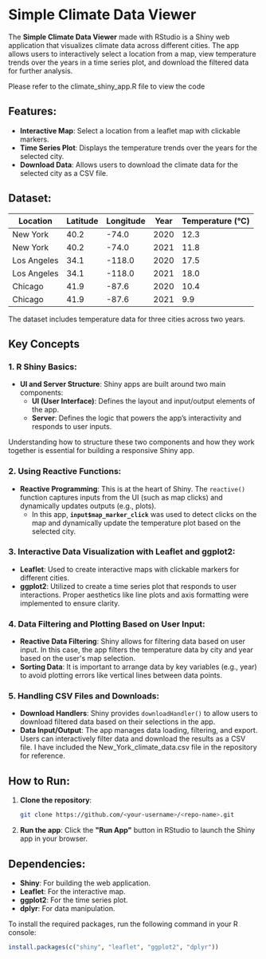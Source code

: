 # Simple Climate Data Viewer

The **Simple Climate Data Viewer** made with RStudio is a Shiny web application that visualizes climate data across different cities. The app allows users to interactively select a location from a map, view temperature trends over the years in a time series plot, and download the filtered data for further analysis.

Please refer to the climate_shiny_app.R file to view the code

## Features:
- **Interactive Map**: Select a location from a leaflet map with clickable markers.
- **Time Series Plot**: Displays the temperature trends over the years for the selected city.
- **Download Data**: Allows users to download the climate data for the selected city as a CSV file.

## Dataset:

| Location      | Latitude | Longitude | Year | Temperature (°C) |
|---------------|----------|-----------|------|------------------|
| New York      | 40.2     | -74.0     | 2020 | 12.3             |
| New York      | 40.2     | -74.0     | 2021 | 11.8             |
| Los Angeles   | 34.1     | -118.0    | 2020 | 17.5             |
| Los Angeles   | 34.1     | -118.0    | 2021 | 18.0             |
| Chicago       | 41.9     | -87.6     | 2020 | 10.4             |
| Chicago       | 41.9     | -87.6     | 2021 | 9.9              |

The dataset includes temperature data for three cities across two years.

## Key Concepts

### 1. R Shiny Basics:
- **UI and Server Structure**: Shiny apps are built around two main components:
  - **UI (User Interface)**: Defines the layout and input/output elements of the app.
  - **Server**: Defines the logic that powers the app’s interactivity and responds to user inputs. 

Understanding how to structure these two components and how they work together is essential for building a responsive Shiny app.

### 2. Using Reactive Functions:
- **Reactive Programming**: This is at the heart of Shiny. The `reactive()` function captures inputs from the UI (such as map clicks) and dynamically updates outputs (e.g., plots).
  - In this app, **`input$map_marker_click`** was used to detect clicks on the map and dynamically update the temperature plot based on the selected city.

### 3. Interactive Data Visualization with Leaflet and ggplot2:
- **Leaflet**: Used to create interactive maps with clickable markers for different cities.
- **ggplot2**: Utilized to create a time series plot that responds to user interactions. Proper aesthetics like line plots and axis formatting were implemented to ensure clarity.

### 4. Data Filtering and Plotting Based on User Input:
- **Reactive Data Filtering**: Shiny allows for filtering data based on user input. In this case, the app filters the temperature data by city and year based on the user's map selection.
- **Sorting Data**: It is important to arrange data by key variables (e.g., year) to avoid plotting errors like vertical lines between data points.

### 5. Handling CSV Files and Downloads:
- **Download Handlers**: Shiny provides `downloadHandler()` to allow users to download filtered data based on their selections in the app.
- **Data Input/Output**: The app manages data loading, filtering, and export. Users can interactively filter data and download the results as a CSV file. I have included the New_York_climate_data.csv file in the repository for reference.


## How to Run:

1. **Clone the repository**:
   ```bash
   git clone https://github.com/<your-username>/<repo-name>.git
   ```
2. **Run the app**: 
   Click the **"Run App"** button in RStudio to launch the Shiny app in your browser.

## Dependencies:

- **Shiny**: For building the web application.
- **Leaflet**: For the interactive map.
- **ggplot2**: For the time series plot.
- **dplyr**: For data manipulation.

To install the required packages, run the following command in your R console:

```r
install.packages(c("shiny", "leaflet", "ggplot2", "dplyr"))
```



